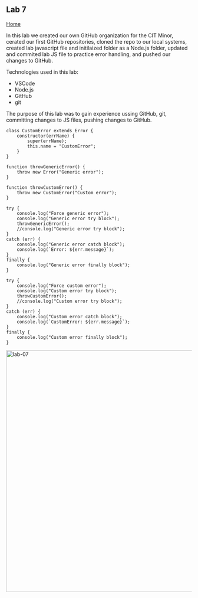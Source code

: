 ## Lab 7

[Home](https://liv-edi.github.io/cit281/)

In this lab we created our own GitHub organization for the CIT Minor, cerated our first GitHub repositories, cloned the repo to our local systems, created lab javascript file and initilaized folder as a Node.js folder, updated and commited lab JS file to practice error handling, and pushed our changes to GitHub.

Technologies used in this lab:
- VSCode
- Node.js
- GitHub
- git

The purpose of this lab was to gain experience ussing GitHub, git, committing changes to JS files, pushing changes to GitHub.

```
class CustomError extends Error {
    constructor(errName) {
        super(errName);
        this.name = "CustomError";
    }
}

function throwGenericError() {
    throw new Error("Generic error");
}

function throwCustomError() {
    throw new CustomError("Custom error");
}

try {
    console.log("Force generic error");
    console.log("Generic error try block");
    throwGenericError();
    //console.log("Generic error try block");
}
catch (err) {
    console.log("Generic error catch block");
    console.log(`Error: ${err.message}`);
}
finally {
    console.log("Generic error finally block");
}

try {
    console.log("Force custom error");
    console.log("Custom error try block");
    throwCustomError();
    //console.log("Custom error try block");
}
catch (err) {
    console.log("Custom error catch block");
    console.log(`CustomError: ${err.message}`);
}
finally {
    console.log("Custom error finally block");
}
```

<img width="655" alt="lab-07" src="https://user-images.githubusercontent.com/105889862/172033957-627d922e-fc54-4bb7-9008-6490d05d18a3.png">

